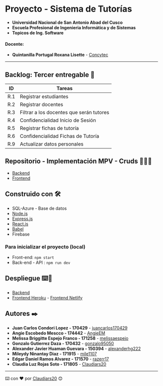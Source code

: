 # Proyecto - Sistema de Tutorías
- **Universidad Nacional de San Antonio Abad del Cusco**
- **Escuela Profesional de Ingenieria Informática y de Sistemas**
- **Topicos de Ing. Software**
#### **Docente**:
- **Quintanilla Portugal Roxana Lisette** - [Concytec](http://directorio.concytec.gob.pe/appDirectorioCTI/VerDatosInvestigador.do?id_investigador=40930)
---
## Backlog: Tercer entregable 🚀

| ID | Tareas |
| ------------- | ------------- |
| R.1  | Registrar estudiantes |
| R.2 | Registrar docentes |
| R.3  | Filtrar a los docentes que serán tutores |
| R.4 | Confidencialidad Inicio de Sesión |
| R.5  | Registrar fichas de tutoría |
| R.6 | Confidencialidad Fichas de Tutoría |
| R.9  | Actualizar datos personales |


## **Repositorio - Implementación MPV - Cruds 👩🏻‍💻** 
* [Backend](https://github.com/razerr17/Grupo10/tree/Backend_main)
* [Frontend](https://github.com/razerr17/Grupo10/tree/Frontend_main)

## Construido con 🛠️
* SQL-Azure - Base de datos
* [Node.js](https://nodejs.org/es/docs/) 
* [Express.js](https://expressjs.com/es/) 
* [React.js](https://es.reactjs.org/docs/getting-started.html) 
* [Babel](https://babeljs.io/)
* Firebase

### Para inicializar el proyecto (local)
* Front-end: `npm start`
* Back-end - API : `npm run dev`

## Despliegue ⌨️👀 
* [Backend](https://backendtutorias.herokuapp.com/)
* [Frontend Heroku](https://frontendtutoria.herokuapp.com/) - [Frontend Netlify](https://sistema-tutorias-daii.netlify.app/)

## Autores ✒️
* **Juan Carlos Condori Lopez - 170429** - [juancarlos170429](https://github.com/juancarlos170429)
* **Angie Escobedo Mescco - 174442** - [AngieEM](https://github.com/AnnieLoli)
* **Melissa Briggitte Espejo Franco - 171258** - [melissaespejo](https://github.com/melissaespejo)
* **Gonzalo Gutierrez Daza - 170432** - [gonzalo95050](https://github.com/gonzalo95050) 
* **Alexander Javier Huaman Guevara - 150394** - [alexanderhg222](https://github.com/alexanderhg222)
* **Mileydy Ninantay Diaz - 171915** - [mile1107](https://github.com/mile1107)
* **Edgar Daniel Ramos Alvarez - 171570** - [razerr17](https://github.com/razerr17)
* **Claudia Luz Rojas Soto - 171805** - [Claudiars20](https://github.com/Claudiars20)
---
⌨️ con ❤️ por [Claudiars20](https://github.com/Claudiars20) 😊

